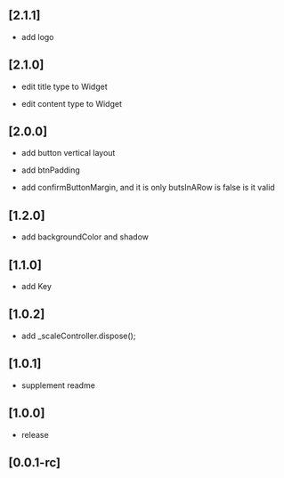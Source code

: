 ## [2.1.1]

* add logo

## [2.1.0]

* edit title type to Widget

* edit content type to Widget

## [2.0.0]

* add button vertical layout

* add btnPadding

* add confirmButtonMargin, and it is only butsInARow is false is it valid

## [1.2.0]

* add backgroundColor and shadow

## [1.1.0]

* add Key
## [1.0.2]

* add _scaleController.dispose();

## [1.0.1]

* supplement readme

##  [1.0.0]

* release
## [0.0.1-rc] 






